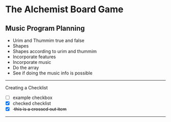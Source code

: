 # The Alchemist Board Game
## Music Program Planning
- Urim and Thummim true and false
- Shapes
- Shapes according to urim and thummim
- Incorporate features
- Incorporate music
- Do the array
- See if doing the music info is possible
---
Creating a Checklist
- [ ] example checkbox
- [x] checked checklist
- [x] <del> this is a crossed out item </del>
--- 
